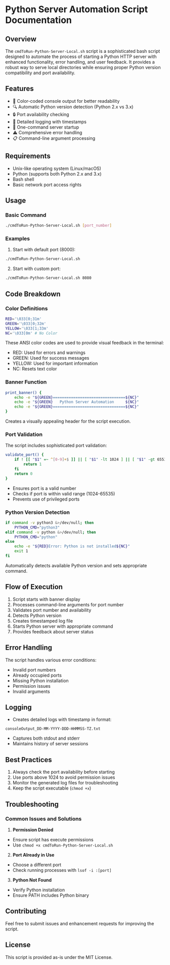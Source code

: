 # Python Server Automation Script Documentation

## Overview
The `cmdToRun-Python-Server-Local.sh` script is a sophisticated bash script designed to automate the process of starting a Python HTTP server with enhanced functionality, error handling, and user feedback. It provides a robust way to serve local directories while ensuring proper Python version compatibility and port availability.

## Features
- 🎨 Color-coded console output for better readability
- 🔍 Automatic Python version detection (Python 2.x vs 3.x)
- 🔒 Port availability checking
- 📝 Detailed logging with timestamps
- 🚀 One-command server startup
- ⚠️ Comprehensive error handling
- 📋 Command-line argument processing

## Requirements
- Unix-like operating system (Linux/macOS)
- Python (supports both Python 2.x and 3.x)
- Bash shell
- Basic network port access rights

## Usage
### Basic Command
```bash
./cmdToRun-Python-Server-Local.sh [port_number]
```

### Examples
1. Start with default port (8000):
```bash
./cmdToRun-Python-Server-Local.sh
```

2. Start with custom port:
```bash
./cmdToRun-Python-Server-Local.sh 8080
```

## Code Breakdown

### Color Definitions
```bash
RED='\033[0;31m'
GREEN='\033[0;32m'
YELLOW='\033[1;33m'
NC='\033[0m' # No Color
```
These ANSI color codes are used to provide visual feedback in the terminal:
- RED: Used for errors and warnings
- GREEN: Used for success messages
- YELLOW: Used for important information
- NC: Resets text color

### Banner Function
```bash
print_banner() {
    echo -e "${GREEN}================================${NC}"
    echo -e "${GREEN}   Python Server Automation     ${NC}"
    echo -e "${GREEN}================================${NC}"
}
```
Creates a visually appealing header for the script execution.

### Port Validation
The script includes sophisticated port validation:
```bash
validate_port() {
    if ! [[ "$1" =~ ^[0-9]+$ ]] || [ "$1" -lt 1024 ] || [ "$1" -gt 65535 ]; then
        return 1
    fi
    return 0
}
```
- Ensures port is a valid number
- Checks if port is within valid range (1024-65535)
- Prevents use of privileged ports

### Python Version Detection
```bash
if command -v python3 &>/dev/null; then
    PYTHON_CMD="python3"
elif command -v python &>/dev/null; then
    PYTHON_CMD="python"
else
    echo -e "${RED}Error: Python is not installed${NC}"
    exit 1
fi
```
Automatically detects available Python version and sets appropriate command.

## Flow of Execution
1. Script starts with banner display
2. Processes command-line arguments for port number
3. Validates port number and availability
4. Detects Python version
5. Creates timestamped log file
6. Starts Python server with appropriate command
7. Provides feedback about server status

## Error Handling
The script handles various error conditions:
- Invalid port numbers
- Already occupied ports
- Missing Python installation
- Permission issues
- Invalid arguments

## Logging
- Creates detailed logs with timestamp in format:
```
consoleOutput_DD-MM-YYYY-DDD-HHMMSS-TZ.txt
```
- Captures both stdout and stderr
- Maintains history of server sessions

## Best Practices
1. Always check the port availability before starting
2. Use ports above 1024 to avoid permission issues
3. Monitor the generated log files for troubleshooting
4. Keep the script executable (`chmod +x`)

## Troubleshooting
### Common Issues and Solutions
1. **Permission Denied**
- Ensure script has execute permissions
- Use `chmod +x cmdToRun-Python-Server-Local.sh`

2. **Port Already in Use**
- Choose a different port
- Check running processes with `lsof -i :[port]`

3. **Python Not Found**
- Verify Python installation
- Ensure PATH includes Python binary

## Contributing
Feel free to submit issues and enhancement requests for improving the script.

## License
This script is provided as-is under the MIT License.

